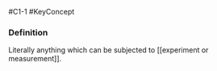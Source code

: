 #C1-1 
#KeyConcept 

### Definition
Literally anything which can be subjected to [[experiment or measurement]].